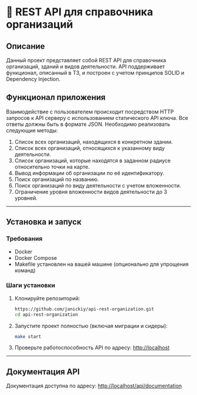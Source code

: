 # 📘 REST API для справочника организаций

## Описание
Данный проект представляет собой REST API для справочника организаций, зданий и видов деятельности. API поддерживает функционал, описанный в ТЗ, и построен с учетом принципов SOLID и Dependency Injection.


## Функционал приложения
Взаимодействие с пользователем происходит посредством HTTP запросов к API серверу с использованием статического API ключа. Все ответы должны быть в формате JSON. Необходимо реализовать следующие методы:
1. Список всех организаций, находящихся в конкретном здании.
2. Список всех организаций, относящихся к указанному виду деятельности.
3. Список организаций, которые находятся в заданном радиусе относительно точки на карте.
4. Вывод информации об организации по её идентификатору.
5. Поиск организаций по названию.
6. Поиск организаций по виду деятельности с учетом вложенности.
7. Ограничение уровня вложенности видов деятельности до 3 уровней.

---

## Установка и запуск

### Требования
- Docker
- Docker Compose
- Makefile установлен на вашей машине (опционально для упрощения команд)

### Шаги установки
1. Клонируйте репозиторий:
   ```bash
   https://github.com/janickiy/api-rest-organization.git
   cd api-rest-organization
   ```

2. Запустите проект полностью (включая миграции и сидеры):
   ```bash
   make start
   ```

3. Проверьте работоспособность API по адресу:
   [http://localhost](http://localhost)

---

## Документация API
Документация доступна по адресу:
[http://localhost/api/documentation](http://localhost/api/documentation)
